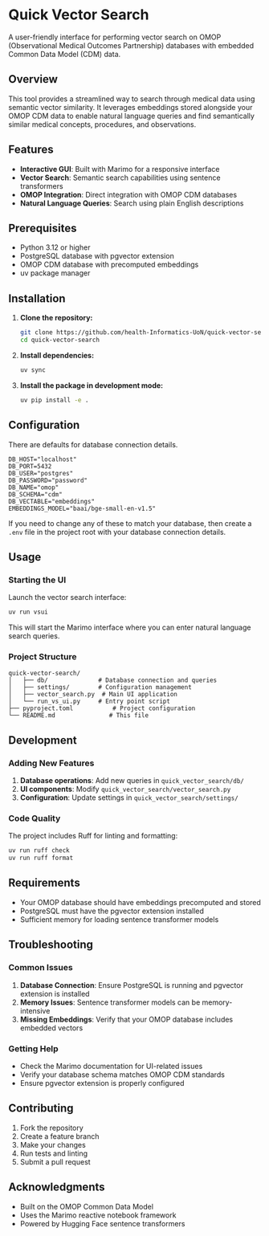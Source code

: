 # Quick Vector Search

A user-friendly interface for performing vector search on OMOP (Observational Medical Outcomes Partnership) databases with embedded Common Data Model (CDM) data.

## Overview

This tool provides a streamlined way to search through medical data using semantic vector similarity. It leverages embeddings stored alongside your OMOP CDM data to enable natural language queries and find semantically similar medical concepts, procedures, and observations.

## Features

- **Interactive GUI**: Built with Marimo for a responsive interface
- **Vector Search**: Semantic search capabilities using sentence transformers
- **OMOP Integration**: Direct integration with OMOP CDM databases
- **Natural Language Queries**: Search using plain English descriptions

## Prerequisites

- Python 3.12 or higher
- PostgreSQL database with pgvector extension
- OMOP CDM database with precomputed embeddings
- uv package manager

## Installation

1. **Clone the repository:**
   ```bash
   git clone https://github.com/health-Informatics-UoN/quick-vector-search
   cd quick-vector-search
   ```

2. **Install dependencies:**
   ```bash
   uv sync
   ```

3. **Install the package in development mode:**
   ```bash
   uv pip install -e .
   ```

## Configuration

There are defaults for database connection details.

```env
DB_HOST="localhost"
DB_PORT=5432
DB_USER="postgres"
DB_PASSWORD="password"
DB_NAME="omop"
DB_SCHEMA="cdm"
DB_VECTABLE="embeddings"
EMBEDDINGS_MODEL="baai/bge-small-en-v1.5"
```

If you need to change any of these to match your database, then create a `.env` file in the project root with your database connection details.

## Usage

### Starting the UI

Launch the vector search interface:

```bash
uv run vsui
```

This will start the Marimo interface where you can enter natural language search queries.

### Project Structure

```
quick-vector-search/
│   ├── db/              # Database connection and queries
│   ├── settings/        # Configuration management
│   ├── vector_search.py  # Main UI application
│   └── run_vs_ui.py     # Entry point script
├── pyproject.toml           # Project configuration
└── README.md               # This file
```

## Development

### Adding New Features

1. **Database operations**: Add new queries in `quick_vector_search/db/`
2. **UI components**: Modify `quick_vector_search/vector_search.py`
3. **Configuration**: Update settings in `quick_vector_search/settings/`

### Code Quality

The project includes Ruff for linting and formatting:

```bash
uv run ruff check
uv run ruff format
```

## Requirements

- Your OMOP database should have embeddings precomputed and stored
- PostgreSQL must have the pgvector extension installed
- Sufficient memory for loading sentence transformer models

## Troubleshooting

### Common Issues

1. **Database Connection**: Ensure PostgreSQL is running and pgvector extension is installed
2. **Memory Issues**: Sentence transformer models can be memory-intensive
3. **Missing Embeddings**: Verify that your OMOP database includes embedded vectors

### Getting Help

- Check the Marimo documentation for UI-related issues
- Verify your database schema matches OMOP CDM standards
- Ensure pgvector extension is properly configured

## Contributing

1. Fork the repository
2. Create a feature branch
3. Make your changes
4. Run tests and linting
5. Submit a pull request


## Acknowledgments

- Built on the OMOP Common Data Model
- Uses the Marimo reactive notebook framework
- Powered by Hugging Face sentence transformers
